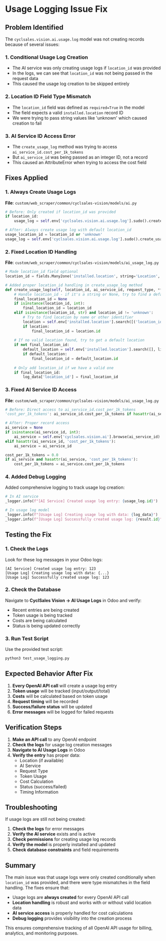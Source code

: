 # Usage Logging Issue Fix

## Problem Identified

The `cyclsales.vision.ai.usage.log` model was not creating records because of several issues:

### 1. **Conditional Usage Log Creation**
- The AI service was only creating usage logs if `location_id` was provided
- In the logs, we can see that `location_id` was not being passed in the request data
- This caused the usage log creation to be skipped entirely

### 2. **Location ID Field Type Mismatch**
- The `location_id` field was defined as `required=True` in the model
- The field expects a valid `installed.location` record ID
- We were trying to pass string values like 'unknown' which caused creation to fail

### 3. **AI Service ID Access Error**
- The `create_usage_log` method was trying to access `ai_service_id.cost_per_1k_tokens`
- But `ai_service_id` was being passed as an integer ID, not a record
- This caused an AttributeError when trying to access the cost field

## Fixes Applied

### 1. **Always Create Usage Logs**
**File**: `custom/web_scraper/common/cyclsales-vision/models/ai.py`
```python
# Before: Only created if location_id was provided
if location_id:
    usage_log = self.env['cyclsales.vision.ai.usage.log'].sudo().create_usage_log(...)

# After: Always create usage log with default location_id
usage_location_id = location_id or 'unknown'
usage_log = self.env['cyclsales.vision.ai.usage.log'].sudo().create_usage_log(...)
```

### 2. **Fixed Location ID Handling**
**File**: `custom/web_scraper/common/cyclsales-vision/models/ai_usage_log.py`
```python
# Made location_id field optional
location_id = fields.Many2one('installed.location', string='Location', required=False, index=True)

# Added proper location_id handling in create_usage_log method
def create_usage_log(self, location_id, ai_service_id, request_type, **kwargs):
    # Handle location_id - if it's a string or None, try to find a default location
    final_location_id = None
    if isinstance(location_id, int):
        final_location_id = location_id
    elif isinstance(location_id, str) and location_id != 'unknown':
        # Try to find location by name or other identifier
        location = self.env['installed.location'].search([('location_id', '=', location_id)], limit=1)
        if location:
            final_location_id = location.id
    
    # If no valid location found, try to get a default location
    if not final_location_id:
        default_location = self.env['installed.location'].search([], limit=1)
        if default_location:
            final_location_id = default_location.id
    
    # Only add location_id if we have a valid one
    if final_location_id:
        log_data['location_id'] = final_location_id
```

### 3. **Fixed AI Service ID Access**
**File**: `custom/web_scraper/common/cyclsales-vision/models/ai_usage_log.py`
```python
# Before: Direct access to ai_service_id.cost_per_1k_tokens
'cost_per_1k_tokens': ai_service_id.cost_per_1k_tokens if hasattr(ai_service_id, 'cost_per_1k_tokens') else 0.0

# After: Proper record access
ai_service = None
if isinstance(ai_service_id, int):
    ai_service = self.env['cyclsales.vision.ai'].browse(ai_service_id)
elif hasattr(ai_service_id, 'cost_per_1k_tokens'):
    ai_service = ai_service_id

cost_per_1k_tokens = 0.0
if ai_service and hasattr(ai_service, 'cost_per_1k_tokens'):
    cost_per_1k_tokens = ai_service.cost_per_1k_tokens
```

### 4. **Added Debug Logging**
Added comprehensive logging to track usage log creation:

```python
# In AI service
_logger.info(f"[AI Service] Created usage log entry: {usage_log.id}")

# In usage log model
_logger.info(f"[Usage Log] Creating usage log with data: {log_data}")
_logger.info(f"[Usage Log] Successfully created usage log: {result.id}")
```

## Testing the Fix

### 1. **Check the Logs**
Look for these log messages in your Odoo logs:
```
[AI Service] Created usage log entry: 123
[Usage Log] Creating usage log with data: {...}
[Usage Log] Successfully created usage log: 123
```

### 2. **Check the Database**
Navigate to **CyclSales Vision → AI Usage Logs** in Odoo and verify:
- Recent entries are being created
- Token usage is being tracked
- Costs are being calculated
- Status is being updated correctly

### 3. **Run Test Script**
Use the provided test script:
```bash
python3 test_usage_logging.py
```

## Expected Behavior After Fix

1. **Every OpenAI API call** will create a usage log entry
2. **Token usage** will be tracked (input/output/total)
3. **Costs** will be calculated based on token usage
4. **Request timing** will be recorded
5. **Success/failure status** will be updated
6. **Error messages** will be logged for failed requests

## Verification Steps

1. **Make an API call** to any OpenAI endpoint
2. **Check the logs** for usage log creation messages
3. **Navigate to AI Usage Logs** in Odoo
4. **Verify the entry** has proper data:
   - Location (if available)
   - AI Service
   - Request Type
   - Token Usage
   - Cost Calculation
   - Status (success/failed)
   - Timing Information

## Troubleshooting

If usage logs are still not being created:

1. **Check the logs** for error messages
2. **Verify the AI service** exists and is active
3. **Check permissions** for creating usage log records
4. **Verify the model** is properly installed and updated
5. **Check database constraints** and field requirements

## Summary

The main issue was that usage logs were only created conditionally when `location_id` was provided, and there were type mismatches in the field handling. The fixes ensure that:

- Usage logs are **always created** for every OpenAI API call
- **Location handling** is robust and works with or without valid location data
- **AI service access** is properly handled for cost calculations
- **Debug logging** provides visibility into the creation process

This ensures comprehensive tracking of all OpenAI API usage for billing, analytics, and monitoring purposes.
